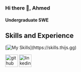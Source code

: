 ### Hi there 👋, Ahmed
#### Undergraduate SWE

## Skills and Experience

[![My Skills](https://skills.thijs.gg/icons?i=html,css,typescript,c,c++,java,)](https://skills.thijs.gg)



[<img src='https://cdn.jsdelivr.net/npm/simple-icons@3.0.1/icons/github.svg' alt='github' height='40'>](https://github.com/https://github.com/Ahmedelsa3eed)  [<img src='https://cdn.jsdelivr.net/npm/simple-icons@3.0.1/icons/linkedin.svg' alt='linkedin' height='40'>](https://www.linkedin.com/in/https://www.linkedin.com/in/el-saeed//)  
